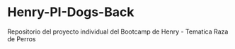 # Henry-PI-Dogs-Back
Repositorio del proyecto individual del Bootcamp de Henry - Tematica Raza de Perros
